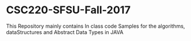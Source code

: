 # CSC220-SFSU-Fall-2017
This Repository mainly contains In class code Samples for the algorithms, dataStructures and Abstract Data Types in JAVA
